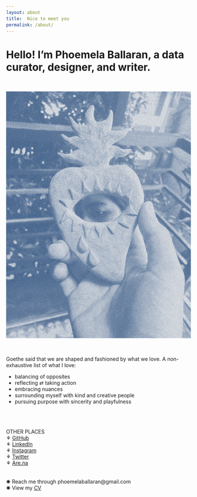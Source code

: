 ```yaml
---
layout: about
title:  Nice to meet you
permalink: /about/
---
```

<h1>Hello! I’m Phoemela Ballaran, a data curator, designer, and writer.</h1>
<br>
<p align="center"><img class="vertical" src="https://raw.githubusercontent.com/phoemelaballaran/imagedb/main/about/about.png"/></p>
<br>
<p>Goethe said that we are shaped and fashioned by what we love. A non-exhaustive list of what I love:</p>
<ul>
  <li>balancing of opposites</li>
  <li>reflecting ⇄ taking action</li>
  <li>embracing nuances</li>
  <li>surrounding myself with kind and creative people</li>
  <li>pursuing purpose with sincerity and playfulness</li>
</ul>
<br>
<br>
<br>OTHER PLACES
<br>⚘ <a href="https://github.com/phoemelaballaran" target="_blank">GitHub</a>
<br>⚘ <a href="https://www.linkedin.com/in/pballaran/" target="_blank">LinkedIn</a>
<br>⚘ <a href="https://www.instagram.com/phoemelaballaran/" target="_blank">Instagram</a>
<br>⚘ <a href="https://twitter.com/phoemela_" target="_blank">Twitter</a>
<br>⚘ <a href="https://are.na/phoemela-ballaran" target="_blank">Are.na</a>
<br><br>
<br>✺ Reach me through phoemelaballaran@gmail.com
<br>✺ View my <a href="https://read.cv/phoemelaballaran" target="_blank">CV</a>
<br><br>
